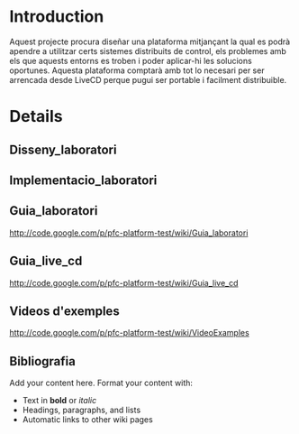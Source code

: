 # Introduction #

Aquest projecte procura diseñar una plataforma mitjançant la qual es podrà apendre a utilitzar certs sistemes distribuits de control, els problemes amb els que aquests entorns es troben i poder aplicar-hi les solucions oportunes.
Aquesta plataforma comptarà amb tot lo necesari per ser arrencada desde LiveCD perque pugui ser portable i facilment distribuible.



# Details #

## Disseny\_laboratori ##

## Implementacio\_laboratori ##

## Guia\_laboratori ##
http://code.google.com/p/pfc-platform-test/wiki/Guia_laboratori
## Guia\_live\_cd ##
http://code.google.com/p/pfc-platform-test/wiki/Guia_live_cd
## Videos d'exemples ##
http://code.google.com/p/pfc-platform-test/wiki/VideoExamples
## Bibliografia ##

Add your content here.  Format your content with:
  * Text in **bold** or _italic_
  * Headings, paragraphs, and lists
  * Automatic links to other wiki pages